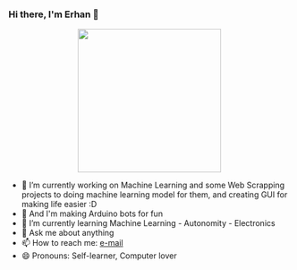 
### Hi there, I'm Erhan 👋

<p align="center">
  <img width="256" height="256" src="https://user-images.githubusercontent.com/80072131/115317263-c56d6280-a183-11eb-8bb4-72d436c5a7d9.png">
</p>


- 🔭 I’m currently working on Machine Learning and some Web Scrapping projects to doing machine learning model for them, and creating GUI for making life easier :D
- 🤙  And I'm making Arduino bots for fun 
- 🌱 I’m currently learning Machine Learning - Autonomity - Electronics
- 💬 Ask me about anything
- 📫 How to reach me: [e-mail](erhan_namli@outlook.com)
- 😄 Pronouns: Self-learner, Computer lover
